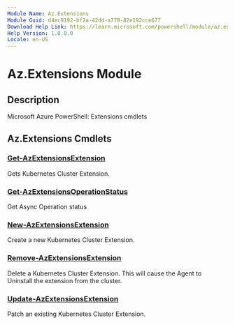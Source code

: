 ```yaml
---
Module Name: Az.Extensions
Module Guid: d4ec9192-bf2a-42dd-a778-82e192cce677
Download Help Link: https://learn.microsoft.com/powershell/module/az.extensions
Help Version: 1.0.0.0
Locale: en-US
---
```


# Az.Extensions Module
## Description
Microsoft Azure PowerShell: Extensions cmdlets

## Az.Extensions Cmdlets
### [Get-AzExtensionsExtension](Get-AzExtensionsExtension.md)
Gets Kubernetes Cluster Extension.

### [Get-AzExtensionsOperationStatus](Get-AzExtensionsOperationStatus.md)
Get Async Operation status

### [New-AzExtensionsExtension](New-AzExtensionsExtension.md)
Create a new Kubernetes Cluster Extension.

### [Remove-AzExtensionsExtension](Remove-AzExtensionsExtension.md)
Delete a Kubernetes Cluster Extension.
This will cause the Agent to Uninstall the extension from the cluster.

### [Update-AzExtensionsExtension](Update-AzExtensionsExtension.md)
Patch an existing Kubernetes Cluster Extension.

